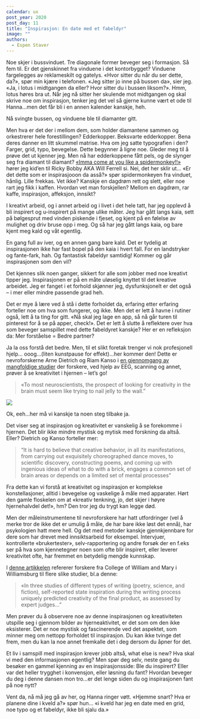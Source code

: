 ```yaml
---
calendar: ux
post_year: 2020
post_day: 11
title: "Inspirasjon: En date med et fabeldyr"
image: ""
authors:
  - Espen Staver
---
```

Noe skjer i bussvinduet. Tre diagonale former beveger seg i formasjon. Så fem til. Er det gjenskinnet fra vinduene i det kontorbygget? Vinduene fargelegges av reklameskilt og gatelys. «Hvor sitter du når du ser dette, da?», spør min kjære i telefonen. «Jeg sitter jo inne på bussen da», sier jeg. «Ja, i lotus i midtgangen da eller? Hvor sitter du i bussen liksom?». Hmm, lotus høres bra ut. Når jeg nå sitter her skulende mot midtgangen og skal skrive noe om inspirasjon, tenker jeg det vel så gjerne kunne vært et ode til Hanna...men det får bli i en annen kalender kanskje, heh. 

Nå svingte bussen, og vinduene ble til diamanter gitt. 

Men hva er det der i mellom dem, som holder diamantene sammen og orkestrerer hele forestillingen? Edderkopper. Beksvarte edderkopper. Bena deres danner en litt skummel matrise. Hva om jeg satte typografien i den? Farger, grid, typo, bevegelse. Dette begynner å ligne noe. 
Gleder meg til å prøve det ut kjenner jeg. Men nå har edderkoppene fått pels, og de slynger seg fra diamant til diamant? [«Imma come at you like a spidermonkey!!»](https://www.youtube.com/watch?v=AfLtst6mC0Q) hører jeg kid’en til Ricky Bobby AKA Will Ferrell si. Nei, det her sklir ut... «Er det dette som er inspirasjooon da asså?» spør spidermonkeyen fra vinduet, hånlig. Lille frekkas. Vet ikke? Kanskje en dagdrøm rett og slett, eller noe rart jeg fikk i kaffen. Hvordan vet man forskjellen? Mellom en dagdrøm, rar kaffe, inspirasjon, affeksjon, innsikt?

I kreativt arbeid, og i annet arbeid og i livet i det hele tatt, har jeg opplevd å bli inspirert og u-inspirert på mange ulike måter. Jeg har gått langs kaia, sett på bølgesprut med vinden piskende i fjeset, og kjent på en følelse av mulighet og driv bruse opp i meg. Og så har jeg gått langs kaia, og bare kjent meg kald og våt egentlig. 

En gang full av iver, og en annen gang bare kald. Det er tydelig at inspirasjonen ikke har fast bopel på den kaia i hvert fall. For en landstryker og fante-fark, hah. Og fantastisk fabeldyr samtidig! Kommer og går inspirasjonen som den vil? 

Det kjennes slik noen ganger, sikkert for alle som jobber med noe kreativt tipper jeg. Inspirasjonen er på en måte uløselig knyttet til det kreative arbeidet. Jeg er fanget i et forhold skjønner jeg, dysfunksjonelt er det også – i mer eller mindre passende grad heh. 

Det er mye å lære ved å stå i dette forholdet da, erfaring etter erfaring forteller noe om hva som fungerer, og ikke. Men det er lett å havne i rutiner også, lett å ta ting for gitt. «Nå skal jeg lage en app, så nå går turen til pinterest for å se på apper, check!». Det er lett å slutte å reflektere over hva som beveger samspillet med dette fabeldyret kanskje? Her er en refleksjon da: Mer forståelse = Bedre partner? 

Ja la oss forstå det bedre. Men, til et slikt foretak trenger vi nok profesjonell hjelp... ooog...(liten kunstpause for effekt)...her kommer den!  Dette er nevroforskerne Arne Dietrich og Riam Kanso i [en gjennomgang av mangfoldige studier](https://pdfs.semanticscholar.org/6cf6/ab06e974be445b89df045694ce0c4c4a39f8.pdf) der forskere, ved hjelp av EEG, scanning og annet, prøver å se kreativitet i hjernen – let’s go!

> «To most neuroscientists, the prospect of looking for creativity in the brain must seem like trying to nail jelly to the wall.” 

![](/assets/jellobrain.png)

Ok, eeh…her må vi kanskje ta noen steg tilbake ja. 

Det viser seg at inspirasjon og kreativitet er vanskelig å se forekomme i hjernen. Det blir ikke mindre mystisk og mytisk med forskning da altså. Eller? Dietrich og Kanso forteller mer:

>  “It is hard to believe that creative behavior, in all its manifestations, from carrying out exquisitely choreographed dance moves, to scientific discovery, constructing poems, and coming up with ingenious ideas of what to do with a brick, engages a common set of brain areas or depends on a limited set of mental processes”

Fra dette kan vi forstå at kreativitet og inspirasjon er komplekse konstellasjoner, alltid i bevegelse og vaskelige å måle med apparater. Hørt den gamle floskelen om at «kreativ tenkning, jo, det skjer i høyre hjernehalvdel det!», hm? Den tror jeg du trygt kan legge død. 

Men der måleinstrumentene til nevroforskere har hatt utfordringer (vel å merke tror de ikke det er umulig å måle, de har bare ikke løst det ennå), har psykologien hatt mere hell. Og det med metoder kanskje gjennkjennbare for dere som har drevet med innsiktsarbeid for eksempel. Intervjuer, kontrollerte «brukertester», selv-rapportering og andre forsøk der en f.eks ser på hva som kjennetegner noen som ofte blir inspirert, eller leverer kreativitet ofte, har fremmet en betydelig mengde kunnskap. 

I [denne artikkelen](https://www.frontiersin.org/articles/10.3389/fnhum.2014.00436/full#B61) refererer forskere fra College of William and Mary i Williamsburg til flere slike studier, bl.a denne:

> «In three studies of different types of writing (poetry, science, and fiction), self-reported state inspiration during the writing process uniquely predicted creativity of the final product, as assessed by expert judges…”

Men prøver du å observere noe av denne inspirasjonen og kreativiteten utspille seg i gjennom bilder av hjerneaktivitet, er det som om den ikke eksisterer. Det er noe mystisk og fascinerende ved det aspektet, som minner meg om nettopp forholdet til inspirasjon. Du kan ikke tvinge det frem, men du kan la noe annet fremkalle det i deg dersom du åpner for det.

Et liv i samspill med inspirasjon krever jobb altså, what else is new? Hva skal vi med den informasjonen egentlig? Men spør deg selv, neste gang du besøker en gammel kjenning av en inspirasjonsside: Ble du inspirert? Eller var det heller trygghet i konvensjon, eller løsning du fant? Hvordan beveger du deg i denne dansen mon tro...er det lenge siden du og inspirasjonen fant på noe nytt?

Vent da, nå må jeg gå av her, og Hanna ringer vøtt. «Hjemme snart? Hva er planene dine i kveld a?» spør hun... «i kveld har jeg en date med en grid, noe typo og et fabeldyr, ikke bli sjalu da.»